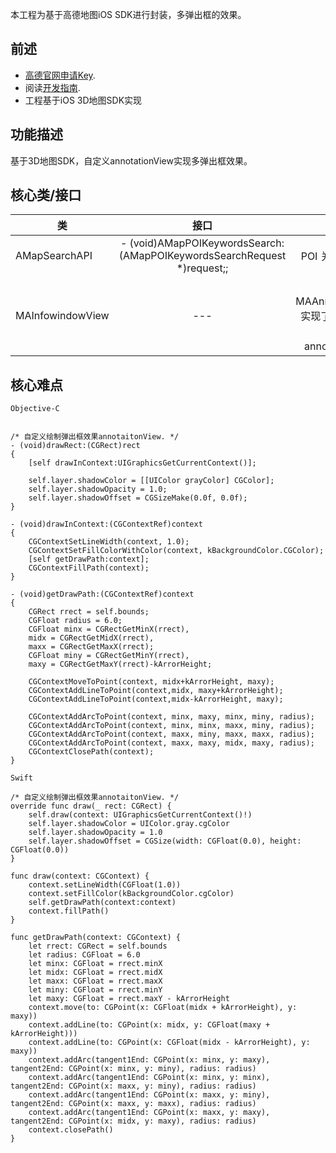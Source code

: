 本工程为基于高德地图iOS SDK进行封装，多弹出框的效果。
## 前述 ##
- [高德官网申请Key](http://lbs.amap.com/dev/#/).
- 阅读[开发指南](http://lbs.amap.com/api/ios-sdk/summary/).
- 工程基于iOS 3D地图SDK实现

## 功能描述 ##
基于3D地图SDK，自定义annotationView实现多弹出框效果。

## 核心类/接口 ##
| 类    | 接口  | 说明   | 版本  |
| -----|:-----:|:-----:|:-----:|
| AMapSearchAPI	| - (void)AMapPOIKeywordsSearch:(AMapPOIKeywordsSearchRequest *)request;; | POI 关键字查询接口 | v4.0.0 |
| MAInfowindowView	| --- | 继承自MAAnnotationView，实现了弹出框样式的自定义annotationView。 | --- |

## 核心难点 ##

`Objective-C`

```

/* 自定义绘制弹出框效果annotaitonView. */
- (void)drawRect:(CGRect)rect
{
    [self drawInContext:UIGraphicsGetCurrentContext()];
    
    self.layer.shadowColor = [[UIColor grayColor] CGColor];
    self.layer.shadowOpacity = 1.0;
    self.layer.shadowOffset = CGSizeMake(0.0f, 0.0f);
}

- (void)drawInContext:(CGContextRef)context
{
    CGContextSetLineWidth(context, 1.0);
    CGContextSetFillColorWithColor(context, kBackgroundColor.CGColor);
    [self getDrawPath:context];
    CGContextFillPath(context);
}

- (void)getDrawPath:(CGContextRef)context
{
    CGRect rrect = self.bounds;
    CGFloat radius = 6.0;
    CGFloat minx = CGRectGetMinX(rrect),
    midx = CGRectGetMidX(rrect),
    maxx = CGRectGetMaxX(rrect);
    CGFloat miny = CGRectGetMinY(rrect),
    maxy = CGRectGetMaxY(rrect)-kArrorHeight;
    
    CGContextMoveToPoint(context, midx+kArrorHeight, maxy);
    CGContextAddLineToPoint(context,midx, maxy+kArrorHeight);
    CGContextAddLineToPoint(context,midx-kArrorHeight, maxy);
    
    CGContextAddArcToPoint(context, minx, maxy, minx, miny, radius);
    CGContextAddArcToPoint(context, minx, minx, maxx, miny, radius);
    CGContextAddArcToPoint(context, maxx, miny, maxx, maxx, radius);
    CGContextAddArcToPoint(context, maxx, maxy, midx, maxy, radius);
    CGContextClosePath(context);
}
```

`Swift`

```
/* 自定义绘制弹出框效果annotaitonView. */
override func draw(_ rect: CGRect) {
    self.draw(context: UIGraphicsGetCurrentContext()!)
    self.layer.shadowColor = UIColor.gray.cgColor
    self.layer.shadowOpacity = 1.0
    self.layer.shadowOffset = CGSize(width: CGFloat(0.0), height: CGFloat(0.0))
}

func draw(context: CGContext) {
    context.setLineWidth(CGFloat(1.0))
    context.setFillColor(kBackgroundColor.cgColor)
    self.getDrawPath(context:context)
    context.fillPath()
}

func getDrawPath(context: CGContext) {
    let rrect: CGRect = self.bounds
    let radius: CGFloat = 6.0
    let minx: CGFloat = rrect.minX
    let midx: CGFloat = rrect.midX
    let maxx: CGFloat = rrect.maxX
    let miny: CGFloat = rrect.minY
    let maxy: CGFloat = rrect.maxY - kArrorHeight
    context.move(to: CGPoint(x: CGFloat(midx + kArrorHeight), y: maxy))
    context.addLine(to: CGPoint(x: midx, y: CGFloat(maxy + kArrorHeight)))
    context.addLine(to: CGPoint(x: CGFloat(midx - kArrorHeight), y: maxy))
    context.addArc(tangent1End: CGPoint(x: minx, y: maxy), tangent2End: CGPoint(x: minx, y: miny), radius: radius)
    context.addArc(tangent1End: CGPoint(x: minx, y: minx), tangent2End: CGPoint(x: maxx, y: miny), radius: radius)
    context.addArc(tangent1End: CGPoint(x: maxx, y: miny), tangent2End: CGPoint(x: maxx, y: maxx), radius: radius)
    context.addArc(tangent1End: CGPoint(x: maxx, y: maxy), tangent2End: CGPoint(x: midx, y: maxy), radius: radius)
    context.closePath()
}
```
